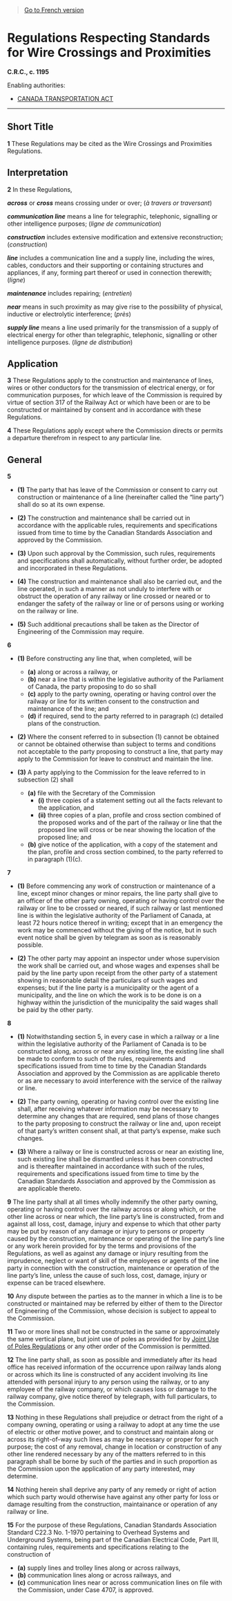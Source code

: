 > [Go to French version](/fr/Règlements/Codification%20des%20règlements%20du%20Canada/1101-1200/C.R.C.,%20ch.%201195.md)

# Regulations Respecting Standards for Wire Crossings and Proximities

**C.R.C., c. 1195**

Enabling authorities: 
- [CANADA TRANSPORTATION ACT](/en/Acts/Statutes%20of%20Canada/1996/c.%2010.md)

----------



## Short Title


**1** These Regulations may be cited as the Wire Crossings and Proximities Regulations.




## Interpretation


**2** In these Regulations,

***across*** or ***cross*** means crossing under or over; (*à travers or traversant*)

***communication line*** means a line for telegraphic, telephonic, signalling or other intelligence purposes; (*ligne de communication*)

***construction*** includes extensive modification and extensive reconstruction; (*construction*)

***line*** includes a communication line and a supply line, including the wires, cables, conductors and their supporting or containing structures and appliances, if any, forming part thereof or used in connection therewith; (*ligne*)

***maintenance*** includes repairing; (*entretien*)

***near*** means in such proximity as may give rise to the possibility of physical, inductive or electrolytic interference; (*près*)

***supply line*** means a line used primarily for the transmission of a supply of electrical energy for other than telegraphic, telephonic, signalling or other intelligence purposes. (*ligne de distribution*)




## Application


**3** These Regulations apply to the construction and maintenance of lines, wires or other conductors for the transmission of electrical energy, or for communication purposes, for which leave of the Commission is required by virtue of section 317 of the Railway Act or which have been or are to be constructed or maintained by consent and in accordance with these Regulations.



**4** These Regulations apply except where the Commission directs or permits a departure therefrom in respect to any particular line.




## General


**5** 

- **(1)** The party that has leave of the Commission or consent to carry out construction or maintenance of a line (hereinafter called the “line party”) shall do so at its own expense.

- **(2)** The construction and maintenance shall be carried out in accordance with the applicable rules, requirements and specifications issued from time to time by the Canadian Standards Association and approved by the Commission.

- **(3)** Upon such approval by the Commission, such rules, requirements and specifications shall automatically, without further order, be adopted and incorporated in these Regulations.

- **(4)** The construction and maintenance shall also be carried out, and the line operated, in such a manner as not unduly to interfere with or obstruct the operation of any railway or line crossed or neared or to endanger the safety of the railway or line or of persons using or working on the railway or line.

- **(5)** Such additional precautions shall be taken as the Director of Engineering of the Commission may require.



**6** 

- **(1)** Before constructing any line that, when completed, will be
	- **(a)** along or across a railway, or
	- **(b)** near a line that is within the legislative authority of the Parliament of Canada,
the party proposing to do so shall
	- **(c)** apply to the party owning, operating or having control over the railway or line for its written consent to the construction and maintenance of the line; and
	- **(d)** if required, send to the party referred to in paragraph (c) detailed plans of the construction.

- **(2)** Where the consent referred to in subsection (1) cannot be obtained or cannot be obtained otherwise than subject to terms and conditions not acceptable to the party proposing to construct a line, that party may apply to the Commission for leave to construct and maintain the line.

- **(3)** A party applying to the Commission for the leave referred to in subsection (2) shall
	- **(a)** file with the Secretary of the Commission
		- **(i)** three copies of a statement setting out all the facts relevant to the application, and
		- **(ii)** three copies of a plan, profile and cross section combined of the proposed works and of the part of the railway or line that the proposed line will cross or be near showing the location of the proposed line; and
	- **(b)** give notice of the application, with a copy of the statement and the plan, profile and cross section combined, to the party referred to in paragraph (1)(c).



**7** 

- **(1)** Before commencing any work of construction or maintenance of a line, except minor changes or minor repairs, the line party shall give to an officer of the other party owning, operating or having control over the railway or line to be crossed or neared, if such railway or last mentioned line is within the legislative authority of the Parliament of Canada, at least 72 hours notice thereof in writing; except that in an emergency the work may be commenced without the giving of the notice, but in such event notice shall be given by telegram as soon as is reasonably possible.

- **(2)** The other party may appoint an inspector under whose supervision the work shall be carried out, and whose wages and expenses shall be paid by the line party upon receipt from the other party of a statement showing in reasonable detail the particulars of such wages and expenses; but if the line party is a municipality or the agent of a municipality, and the line on which the work is to be done is on a highway within the jurisdiction of the municipality the said wages shall be paid by the other party.



**8** 

- **(1)** Notwithstanding section 5, in every case in which a railway or a line within the legislative authority of the Parliament of Canada is to be constructed along, across or near any existing line, the existing line shall be made to conform to such of the rules, requirements and specifications issued from time to time by the Canadian Standards Association and approved by the Commission as are applicable thereto or as are necessary to avoid interference with the service of the railway or line.

- **(2)** The party owning, operating or having control over the existing line shall, after receiving whatever information may be necessary to determine any changes that are required, send plans of those changes to the party proposing to construct the railway or line and, upon receipt of that party’s written consent shall, at that party’s expense, make such changes.

- **(3)** Where a railway or line is constructed across or near an existing line, such existing line shall be dismantled unless it has been constructed and is thereafter maintained in accordance with such of the rules, requirements and specifications issued from time to time by the Canadian Standards Association and approved by the Commission as are applicable thereto.



**9** The line party shall at all times wholly indemnify the other party owning, operating or having control over the railway across or along which, or the other line across or near which, the line party’s line is constructed, from and against all loss, cost, damage, injury and expense to which that other party may be put by reason of any damage or injury to persons or property caused by the construction, maintenance or operating of the line party’s line or any work herein provided for by the terms and provisions of the Regulations, as well as against any damage or injury resulting from the imprudence, neglect or want of skill of the employees or agents of the line party in connection with the construction, maintenance or operation of the line party’s line, unless the cause of such loss, cost, damage, injury or expense can be traced elsewhere.



**10** Any dispute between the parties as to the manner in which a line is to be constructed or maintained may be referred by either of them to the Director of Engineering of the Commission, whose decision is subject to appeal to the Commission.



**11** Two or more lines shall not be constructed in the same or approximately the same vertical plane, but joint use of poles as provided for by [Joint Use of Poles Regulations](/en/Regulations/Consolidated%20Regulations%20of%20Canada/1101-1200/C.R.C.,%20c.%201185.md) or any other order of the Commission is permitted.



**12** The line party shall, as soon as possible and immediately after its head office has received information of the occurrence upon railway lands along or across which its line is constructed of any accident involving its line attended with personal injury to any person using the railway, or to any employee of the railway company, or which causes loss or damage to the railway company, give notice thereof by telegraph, with full particulars, to the Commission.



**13** Nothing in these Regulations shall prejudice or detract from the right of a company owning, operating or using a railway to adopt at any time the use of electric or other motive power, and to construct and maintain along or across its right-of-way such lines as may be necessary or proper for such purpose; the cost of any removal, change in location or construction of any other line rendered necessary by any of the matters referred to in this paragraph shall be borne by such of the parties and in such proportion as the Commission upon the application of any party interested, may determine.



**14** Nothing herein shall deprive any party of any remedy or right of action which such party would otherwise have against any other party for loss or damage resulting from the construction, maintainance or operation of any railway or line.



**15** For the purpose of these Regulations, Canadian Standards Association Standard C22.3 No. 1-1970 pertaining to Overhead Systems and Underground Systems, being part of the Canadian Electrical Code, Part III, containing rules, requirements and specifications relating to the construction of
- **(a)** supply lines and trolley lines along or across railways,
- **(b)** communication lines along or across railways, and
- **(c)** communication lines near or across communication lines on file with the Commission, under Case 4707,
is approved.


